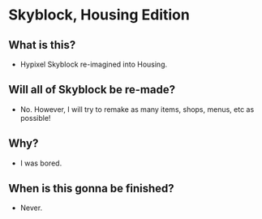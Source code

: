 # Skyblock, Housing Edition
## What is this?
- Hypixel Skyblock re-imagined into Housing.

## Will all of Skyblock be re-made?
- No. However, I will try to remake as many items, shops, menus, etc as possible!

## Why?
- I was bored.

## When is this gonna be finished?
- Never.